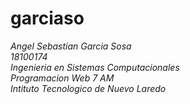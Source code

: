 # garciaso
*Angel Sebastian Garcia Sosa*  
*18100174*   
*Ingenieria en Sistemas Computacionales*  
*Programacion Web 7 AM*  
*Intituto Tecnologico de Nuevo Laredo*

